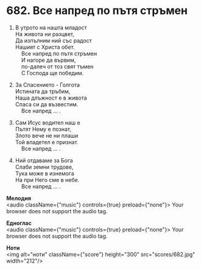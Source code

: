 # 682. Все напред по пътя стръмен  

1. В утрото на нашта младост  
На живота ни разцвет,  
Да изпълним ний със радост  
Нашият с Христа обет.  
    Все напред по пътя стръмен  
    И нагоре да вървим,  
    по-далеч от тоз свят тъмен  
    С Господа ще победим.  

2. За Спасението - Голгота  
Истината да тръбим,  
Наша длъжност е в живота  
Спаса си да възвестим.  
    Все напред ... .  

3. Сам Исус водител наш е  
Пътят Нему е познат,  
Злото вече не ни плаши  
Той владетел е признат.  
    Все напред ... .  

4. Ний отдаваме за Бога  
Слаби земни трудове,  
Тука може в изнемога  
На при Него сме в небе.  
    Все напред ... .  

__Мелодия__  
<audio className={"music"} controls={true} preload={"none"}><source src="mp3/682.mp3" type="audio/mpeg"/>
Your browser does not support the audio tag.
</audio>  

__Едноглас__  
<audio className={"music"} controls={true} preload={"none"}><source src="transp/682.mp3" type="audio/mpeg"/>
Your browser does not support the audio tag.
</audio>  

__Ноти__  
<img alt="ноти" className={"score"} height="300" src="scores/682.jpg" width="212"/>
